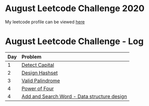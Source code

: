 # August Leetcode Challenge 2020

My leetcode profile can be viewed [here](https://leetcode.com/arshad115/)

# August Leetcode Challenge - Log

| Day  | Problem            |
| ---- | :------------------|
| 1    | [Detect Capital](./codes/1-detect-capital.py) |
| 2    | [Design Hashset](./codes/2-design-hashset.py) |
| 3    | [Valid Palindrome](./codes/3-valid-palindrome.py) |
| 4    | [Power of Four](./codes/4-valid-palindrome.py) |
| 4    | [Add and Search Word - Data structure design](./codes/5-add-and-search-word-data-structure-design.py) |
